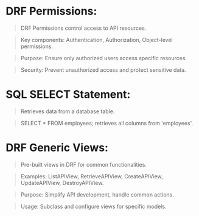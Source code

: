 # DRF Permissions:

>DRF Permissions control access to API resources.

>Key components: Authentication, Authorization, Object-level permissions.

>Purpose: Ensure only authorized users access specific resources.

>Security: Prevent unauthorized access and protect sensitive data.

# SQL SELECT Statement:

>Retrieves data from a database table.

>SELECT * FROM employees; retrieves all columns from 'employees'.

# DRF Generic Views:

>Pre-built views in DRF for common functionalities.

>Examples: ListAPIView, RetrieveAPIView, CreateAPIView, UpdateAPIView, DestroyAPIView.

>Purpose: Simplify API development, handle common actions.

>Usage: Subclass and configure views for specific models.